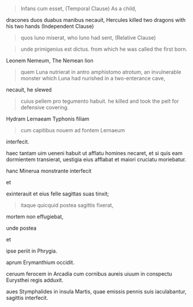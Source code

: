 > Infans cum esset, (Temporal Clause) As a child,

dracones duos duabus manibus necauit, Hercules killed two dragons with his two hands (Independent Clause)

> quos Iuno miserat, who Iuno had sent, (Relative Clause)

> unde primigenius est dictus. from which he was called the first born.

Leonem Nemeum, The Nemean lion

> quem Luna nutrierat in antro amphistomo atrotum, an invulnerable monster which Luna had  nurished in a two-enterance cave,

necauit, he slewed

> cuius pellem pro tegumento habuit. he killed and took the pelt for defensive covering.

Hydram Lernaeam Typhonis filiam 

> cum capitibus nouem ad fontem Lernaeum 

interfecit.

haec tantam uim ueneni habuit ut afflatu homines necaret, et si quis eam dormientem transierat, uestigia eius afflabat et maiori cruciatu moriebatur. 

hanc Minerua monstrante interfecit 

et

exinterauit et eius felle sagittas suas tinxit; 

> itaque quicquid postea sagittis fixerat, 

mortem non effugiebat, 

unde postea 

et

ipse periit in Phrygia.

aprum Erymanthium occidit.

ceruum ferocem in Arcadia cum cornibus aureis uiuum in conspectu Eurysthei regis adduxit.
 
aues Stymphalides in insula Martis, quae emissis pennis suis iaculabantur, sagittis interfecit.
